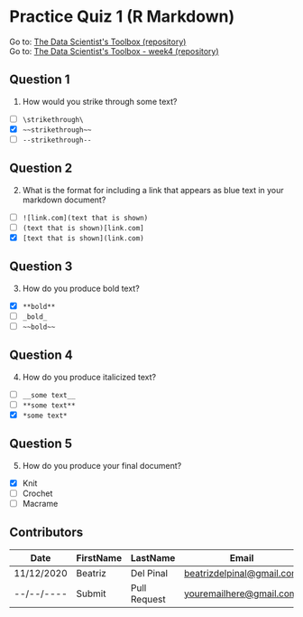 # Practice Quiz 1 (R Markdown)

Go to: [The Data Scientist's Toolbox (repository)](https://github.com/bea314/CourseraDS/tree/main/1_The%20Data%20Scientist's%20Toolbox)  
Go to: [The Data Scientist's Toolbox - week4 (repository)](https://github.com/bea314/CourseraDS/tree/main/1_The%20Data%20Scientist's%20Toolbox/week%204)

## Question 1
1. How would you strike through some text?
- [ ] ```\strikethrough\```
- [x] ```~~strikethrough~~```
- [ ] ```--strikethrough--```

## Question 2
2. What is the format for including a link that appears as blue text in your markdown document?
- [ ] ```![link.com](text that is shown)```
- [ ] ```(text that is shown)[link.com]```
- [x] ```[text that is shown](link.com)```

## Question 3
3. How do you produce bold text?
- [x] ```**bold**```
- [ ] ```_bold_```
- [ ] ```~~bold~~```

## Question 4
4. How do you produce italicized text?
- [ ] ```__some text__```
- [ ] ```**some text**```
- [x] ```*some text*```

## Question 5
5. How do you produce your final document?
- [x] Knit
- [ ] Crochet
- [ ] Macrame

## Contributors
Date | FirstName | LastName | Email
--- | --- | --- | ---
11/12/2020 | Beatriz |  Del Pinal |  <beatrizdelpinal@gmail.com>
--/--/---- | Submit |  Pull Request | <youremailhere@gmail.com>
